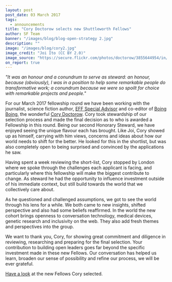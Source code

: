```yaml
---
layout: post
post_date: 03 March 2017
tags:
  - announcements
title: "Cory Doctorow selects new Shuttleworth Fellows"
author: SF Team
banner: "/images/blog/blog-open-strategy 2.jpg"
description: ""
image: "/images/blog/cory2.jpg"
image_credit: "Joi Ito (CC BY 2.0)"
image_source: "https://secure.flickr.com/photos/doctorow/3855644954/in/album-72157622138315932/"
on_report: true
---
```

*"It was an honour and a conundrum to serve as steward: an honour, because (obviously), I was in a position to help some remarkable people do transformative work; a conundrum because we were so spoilt for choice with remarkable projects and people."*

For our March 2017 fellowship round we have been working with the journalist, science fiction author, [EFF Special Advisor](https://www.eff.org/about/staff/cory-doctorow) and co-editor of [Boing Boing](https://boingboing.net), the wonderful [Cory Doctorow](https://craphound.com). Cory took stewardship of our selection process and made the final decision as to who is awarded a Fellowship in this round.  Being our second Honorary Steward, we have enjoyed seeing the unique flavour each has brought. Like Joi, Cory showed up as himself, carrying with him views, concerns and ideas about how our world needs to shift for the better. He looked for this in the shortlist, but was also completely open to being surprised and convinced by the applications he saw. 

Having spent a week reviewing the short-list, Cory stopped by London where we spoke through the challenges each applicant is facing, and particularly where this fellowship will make the biggest contribute to change.  As steward he had the opportunity to influence investment outside of his immediate context, but still build towards the world that we collectively care about. 

As he questioned and challenged assumptions, we got to see the world through his lens for a while.  We both came to new insights, shifted perspective and also had some beliefs reaffirmed.  In the world the new cohort brings openness to conversation technology, medical devices, genetic research and inclusivity on the web.  They also add fresh themes and perspectives into the group.

We want to thank you, Cory, for showing great commitment and diligence in reviewing, researching and preparing for the final selection. Your contribution to building open leaders goes far beyond the specific investment made in these new Fellows. Our conversation has helped us learn, broaden our sense of possibility and refine our process, we will be ever grateful. 

[Have a look](https://shuttleworthfoundation.org/thinking/2017/02/03/thinking-welcome-march2017-intake/) at the new Fellows Cory selected.